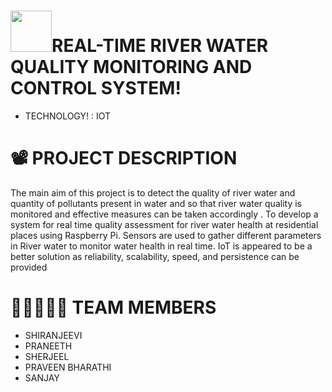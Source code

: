 #  <img src="https://user-images.githubusercontent.com/110548947/196840242-ea948de2-2a55-479f-a805-daaf4a524a36.gif" width="66px">REAL-TIME RIVER WATER QUALITY MONITORING AND CONTROL SYSTEM!
- TECHNOLOGY!
 : IOT

# 📽️ PROJECT DESCRIPTION
The main aim of this project is to detect the quality of river water and quantity of pollutants present in water and so that river water quality is monitored and effective measures can be taken accordingly .
To develop a system for real time quality assessment for river water health at residential places using Raspberry Pi. 
Sensors are used to gather different parameters in River water to monitor water health in real time.
IoT is appeared to be a better solution as reliability, scalability, speed, and persistence can be provided

# 👨🏿‍🤝‍👨🏻 TEAM MEMBERS
* SHIRANJEEVI
* PRANEETH
* SHERJEEL
* PRAVEEN BHARATHI
* SANJAY
